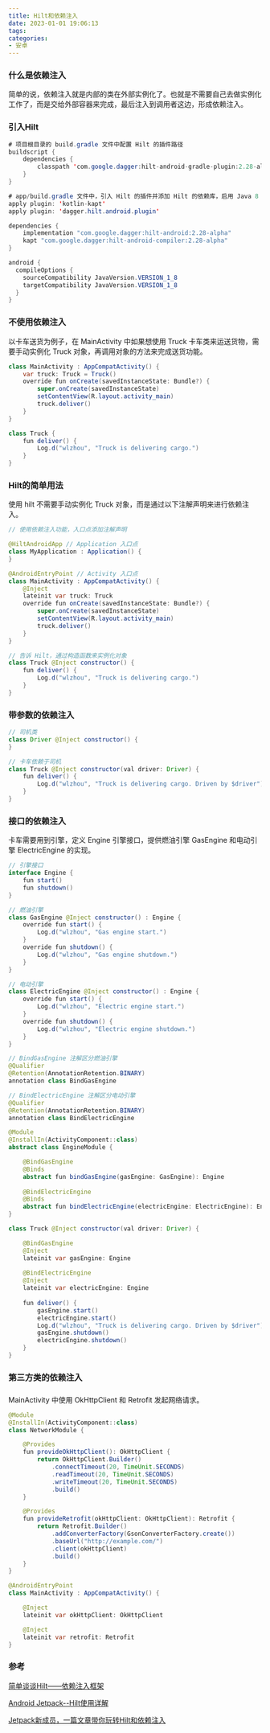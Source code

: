 ```yaml
---
title: Hilt和依赖注入
date: 2023-01-01 19:06:13
tags:
categories:
- 安卓
---
```


### 什么是依赖注入

简单的说，依赖注入就是内部的类在外部实例化了。也就是不需要自己去做实例化工作了，而是交给外部容器来完成，最后注入到调用者这边，形成依赖注入。

### 引入Hilt

```java
# 项目根目录的 build.gradle 文件中配置 Hilt 的插件路径
buildscript {
    dependencies {
        classpath 'com.google.dagger:hilt-android-gradle-plugin:2.28-alpha'
    }
}

# app/build.gradle 文件中，引入 Hilt 的插件并添加 Hilt 的依赖库，启用 Java 8 的功能
apply plugin: 'kotlin-kapt'
apply plugin: 'dagger.hilt.android.plugin'

dependencies {
    implementation "com.google.dagger:hilt-android:2.28-alpha"
    kapt "com.google.dagger:hilt-android-compiler:2.28-alpha"
}

android {
  compileOptions {
    sourceCompatibility JavaVersion.VERSION_1_8
    targetCompatibility JavaVersion.VERSION_1_8
  }
}
```

### 不使用依赖注入

以卡车送货为例子，在 MainActivity 中如果想使用 Truck 卡车类来运送货物，需要手动实例化 Truck 对象，再调用对象的方法来完成送货功能。

```java
class MainActivity : AppCompatActivity() {
    var truck: Truck = Truck()
    override fun onCreate(savedInstanceState: Bundle?) {
        super.onCreate(savedInstanceState)
        setContentView(R.layout.activity_main)
        truck.deliver()
    }
}

class Truck {
    fun deliver() {
        Log.d("wlzhou", "Truck is delivering cargo.")
    }
}
```

### Hilt的简单用法

使用 hilt 不需要手动实例化 Truck 对象，而是通过以下注解声明来进行依赖注入。

```java
// 使用依赖注入功能，入口点添加注解声明

@HiltAndroidApp // Application 入口点
class MyApplication : Application() {
}

@AndroidEntryPoint // Activity 入口点
class MainActivity : AppCompatActivity() {
    @Inject
    lateinit var truck: Truck
    override fun onCreate(savedInstanceState: Bundle?) {
        super.onCreate(savedInstanceState)
        setContentView(R.layout.activity_main)
        truck.deliver()
    }
}

// 告诉 Hilt，通过构造函数来实例化对象
class Truck @Inject constructor() {
    fun deliver() {
        Log.d("wlzhou", "Truck is delivering cargo.")
    }
}
```

### 带参数的依赖注入

```java
// 司机类
class Driver @Inject constructor() {
}

// 卡车依赖于司机
class Truck @Inject constructor(val driver: Driver) {
    fun deliver() {
        Log.d("wlzhou", "Truck is delivering cargo. Driven by $driver")
    }
}
```

### 接口的依赖注入

卡车需要用到引擎，定义 Engine 引擎接口，提供燃油引擎 GasEngine 和电动引擎 ElectricEngine 的实现。

```java
// 引擎接口
interface Engine {
    fun start()
    fun shutdown()
}

// 燃油引擎
class GasEngine @Inject constructor() : Engine {
    override fun start() {
        Log.d("wlzhou", "Gas engine start.")
    }
    override fun shutdown() {
        Log.d("wlzhou", "Gas engine shutdown.")
    }
}

// 电动引擎
class ElectricEngine @Inject constructor() : Engine {
    override fun start() {
        Log.d("wlzhou", "Electric engine start.")
    }
    override fun shutdown() {
        Log.d("wlzhou", "Electric engine shutdown.")
    }
}

// BindGasEngine 注解区分燃油引擎
@Qualifier
@Retention(AnnotationRetention.BINARY)
annotation class BindGasEngine

// BindElectricEngine 注解区分电动引擎
@Qualifier
@Retention(AnnotationRetention.BINARY)
annotation class BindElectricEngine

@Module
@InstallIn(ActivityComponent::class)
abstract class EngineModule {

    @BindGasEngine
    @Binds
    abstract fun bindGasEngine(gasEngine: GasEngine): Engine
    
    @BindElectricEngine
    @Binds
    abstract fun bindElectricEngine(electricEngine: ElectricEngine): Engine
}

class Truck @Inject constructor(val driver: Driver) {

    @BindGasEngine
    @Inject
    lateinit var gasEngine: Engine
    
    @BindElectricEngine
    @Inject
    lateinit var electricEngine: Engine
    
    fun deliver() {
        gasEngine.start()
        electricEngine.start()
        Log.d("wlzhou", "Truck is delivering cargo. Driven by $driver")
        gasEngine.shutdown()
        electricEngine.shutdown()
    }
}
```

### 第三方类的依赖注入

### 
MainActivity 中使用 OkHttpClient 和 Retrofit 发起网络请求。

```java
@Module
@InstallIn(ActivityComponent::class)
class NetworkModule {

    @Provides
    fun provideOkHttpClient(): OkHttpClient {
        return OkHttpClient.Builder()
            .connectTimeout(20, TimeUnit.SECONDS)
            .readTimeout(20, TimeUnit.SECONDS)
            .writeTimeout(20, TimeUnit.SECONDS)
            .build()
    }

    @Provides
    fun provideRetrofit(okHttpClient: OkHttpClient): Retrofit {
        return Retrofit.Builder()
            .addConverterFactory(GsonConverterFactory.create())
            .baseUrl("http://example.com/")
            .client(okHttpClient)
            .build()
    }
}

@AndroidEntryPoint
class MainActivity : AppCompatActivity() {

    @Inject
    lateinit var okHttpClient: OkHttpClient

    @Inject
    lateinit var retrofit: Retrofit
}
```

### 参考

[简单谈谈Hilt——依赖注入框架 ](https://www.cnblogs.com/jimuzz/p/13930844.html)

[Android Jetpack--Hilt使用详解](https://zhuanlan.zhihu.com/p/413691642)

[Jetpack新成员，一篇文章带你玩转Hilt和依赖注入](https://blog.csdn.net/guolin_blog/article/details/109787732#commentBox)
